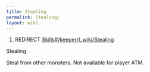```yaml
---
title: Stealing
permalink: Stealing/
layout: wiki
---
```


1.  REDIRECT [Skills\#/keeperrl_wiki/Stealing](/keeperrl_wiki/Stealing "wikilink")

Stealing

Steal from other monsters. Not available for player ATM.
